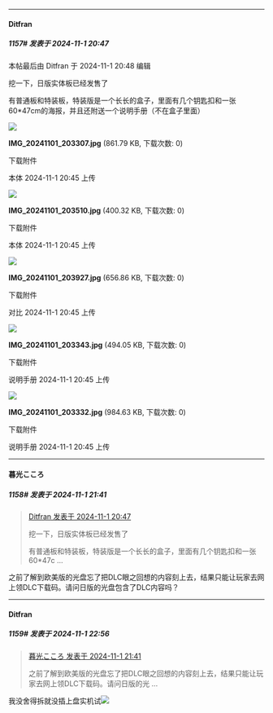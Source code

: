 ﻿
*****

####  Ditfran  
##### 1157#       发表于 2024-11-1 20:47

 本帖最后由 Ditfran 于 2024-11-1 20:48 编辑 

挖一下，日版实体板已经发售了

有普通板和特装板，特装版是一个长长的盒子，里面有几个钥匙扣和一张60*47cm的海报，并且还附送一个说明手册（不在盒子里面）

<img src="https://img.saraba1st.com/forum/202411/01/204549wxyrqyrz3qya7ose.jpg" referrerpolicy="no-referrer">

<strong>IMG_20241101_203307.jpg</strong> (861.79 KB, 下载次数: 0)

下载附件

本体
2024-11-1 20:45 上传

<img src="https://img.saraba1st.com/forum/202411/01/204549y9qrmqiy9fx3xx59.jpg" referrerpolicy="no-referrer">

<strong>IMG_20241101_203510.jpg</strong> (400.32 KB, 下载次数: 0)

下载附件

本体
2024-11-1 20:45 上传

<img src="https://img.saraba1st.com/forum/202411/01/204545wz017mrqlydd2tzt.jpg" referrerpolicy="no-referrer">

<strong>IMG_20241101_203927.jpg</strong> (656.86 KB, 下载次数: 0)

下载附件

对比
2024-11-1 20:45 上传

<img src="https://img.saraba1st.com/forum/202411/01/204548xd3yznssbmbiyhek.jpg" referrerpolicy="no-referrer">

<strong>IMG_20241101_203343.jpg</strong> (494.05 KB, 下载次数: 0)

下载附件

说明手册
2024-11-1 20:45 上传

<img src="https://img.saraba1st.com/forum/202411/01/204547id884a9m8kk8t438.jpg" referrerpolicy="no-referrer">

<strong>IMG_20241101_203332.jpg</strong> (984.63 KB, 下载次数: 0)

下载附件

说明手册
2024-11-1 20:45 上传


*****

####  暮光こころ  
##### 1158#       发表于 2024-11-1 21:41

<blockquote><a href="httphttps://bbs.saraba1st.com/2b/forum.php?mod=redirect&amp;goto=findpost&amp;pid=66597849&amp;ptid=1992654" target="_blank">Ditfran 发表于 2024-11-1 20:47</a>

挖一下，日版实体板已经发售了

有普通板和特装板，特装版是一个长长的盒子，里面有几个钥匙扣和一张60*47c ...</blockquote>
之前了解到欧美版的光盘忘了把DLC眼之回想的内容刻上去，结果只能让玩家去网上领DLC下载码。请问日版的光盘包含了DLC内容吗？


*****

####  Ditfran  
##### 1159#       发表于 2024-11-1 22:56

<blockquote><a href="httphttps://bbs.saraba1st.com/2b/forum.php?mod=redirect&amp;goto=findpost&amp;pid=66598202&amp;ptid=1992654" target="_blank">暮光こころ 发表于 2024-11-1 21:41</a>

之前了解到欧美版的光盘忘了把DLC眼之回想的内容刻上去，结果只能让玩家去网上领DLC下载码。请问日版的光 ...</blockquote>
我没舍得拆就没插上盘实机试<img src="https://static.saraba1st.com/image/smiley/face2017/068.png" referrerpolicy="no-referrer">

